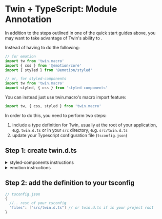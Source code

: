 # Twin + TypeScript: Module Annotation

In addition to the steps outlined in one of the quick start guides above, you may want to take advantage of Twin's ability to .

Instead of having to do the following:

```typescript
// for emotion
import tw from 'twin.macro'
import { css } from '@emotion/core'
import { styled } from '@emotion/styled'

// or, for styled-components
import tw from 'twin.macro'
import styled, { css } from 'styled-components'
```

You can instead just use twin.macro's macro import feature:

```typescript
import tw, { css, styled } from 'twin.macro'
```

In order to do this, you need to perform two steps:

1. include a type definition for Twin, usually at the root of your application, e.g. `twin.d.ts` or in your `src` directory, e.g. `src/twin.d.ts`
2. update your Typescript configuration file (`tsconfig.json`)

## Step 1: create twin.d.ts

<details>
<summary>styled-components instructions</summary>

```typescript
// twin.d.t.s
import 'twin.macro'
declare module 'twin.macro' {
  import styled, { css } from 'styled-components'
  export { css, styled }
}
```

</details>
<details>
<summary>emotion instructions</summary>

```typescript
// twin.d.t.s
import 'twin.macro'
declare module 'twin.macro' {
  import styled from '@emotion/styled'
  import { css } from '@emotion/core'
  export { css, styled }
}
```

</details>

## Step 2: add the definition to your tsconfig

```typescript
// tsconfig.json
{
  //.. rest of your tsconfig
  "files": ["src/twin.d.ts"] // or twin.d.ts if in your project root
}
```
